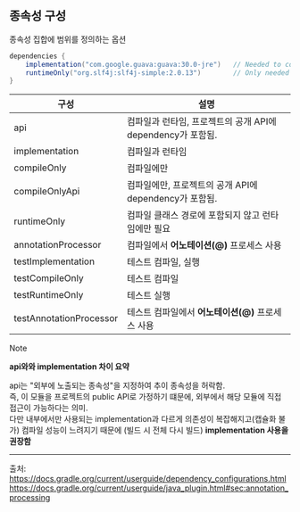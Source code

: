 
## 종속성 구성
종속성 집합에 범위를 정의하는 옵션 

```gradle
dependencies {
    implementation("com.google.guava:guava:30.0-jre")   // Needed to compile and run the app
    runtimeOnly("org.slf4j:slf4j-simple:2.0.13")        // Only needed at runtime
}
```


| 구성            | 설명                                                                 |
|----------------------|----------------------------------------------------------------------|
| api                  | 컴파일과 런타임, 프로젝트의 공개 API에 dependency가 포함됨.   |
| implementation       | 컴파일과 런타임                            |
| compileOnly          | 컴파일에만     |
| compileOnlyApi       | 컴파일에만, 프로젝트의 공개 API에 dependency가 포함됨.                |
| runtimeOnly          | 컴파일 클래스 경로에 포함되지 않고 런타임에만 필요       |
| annotationProcessor |  컴파일에서 **어노테이션(@)** 프로세스 사용 |
| testImplementation   | 테스트 컴파일, 실행                   |
| testCompileOnly      | 테스트 컴파일                                 |
| testRuntimeOnly      | 테스트 실행                                   |
| testAnnotationProcessor |  테스트 컴파일에서 **어노테이션(@)** 프로세스 사용 |

> [!note]
> **api와와 implementation 차이 요약**  
> 
> api는 "외부에 노출되는 종속성"을 지정하여 추이 종속성을 허락함.  
> 즉, 이 모듈을 프로젝트의 public API로 가정하기 떄문에, 외부에서 해당 모듈에 직접 접근이 가능하다는 의미.   
> 다만 내부에서만 사용되는 implementation과 다르게 의존성이 복잡해지고(캡슐화 불가) 컴파일 성능이 느려지기 때문에 (빌드 시 전체 다시 빌드) **implementation 사용을 권장함**
> 

---


출처:  
https://docs.gradle.org/current/userguide/dependency_configurations.html  
https://docs.gradle.org/current/userguide/java_plugin.html#sec:annotation_processing